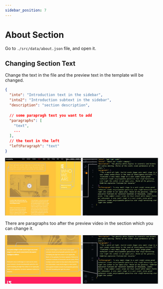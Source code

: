 ```yaml
---
sidebar_position: 7
---
```


# About Section

Go to `./src/data/about.json` file, and open it.

## Changing Section Text

Change the text in the file and the preview text in the template will be changed.

```json
{
  "into": "Introduction text in the sidebar",
  "into2": "Introduction subtext in the sidebar",
  "description": "section description",

  // some parapragh text you want to add
  "paragraphs": [
    "text",
    ...
  ],
  // the text in the left
  "leftParagraph": "text"
}
```

![about](./img/about/edit-about.jpg)

There are paragraphs too after the preview video in the section which you can change it.

![about](./img/about/edit-about-2.jpg)
